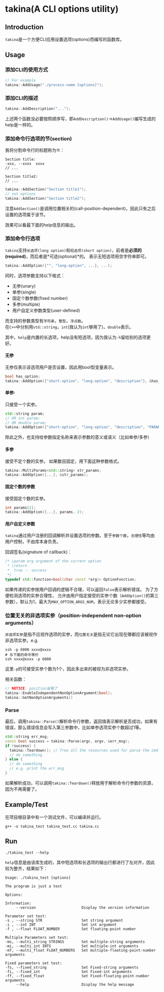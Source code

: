 # takina(A CLI options utility)
## Introduction
`takina`是一个方便CLI应用设置选项(options)而编写的函数库。<br>

## Usage
###  添加CLI的使用方式
```cpp
// For example
takina::AddUsage("./process-name [options]");
```

### 添加CLI的描述
```cpp
takina::AddDescription("...");
```
上述两个函数没必要按照顺序写，即`AddDescription()`->`AddUsage()`编写生成的help是一样的。

### 添加命令行选项的节(section)

我将分割命令行的标题称为`节`：
```
Section title:
-xxx, --xxxx  xxxx
// ...

Section title2:
// ...
```

```cpp
takina::AddSection("Section title1");
// set options
takina::AddSection("Section title2");
```
注意`AddSection()`是调用位置相关的(call-position-dependent)，因此只有之后设置的选项属于该节。

效果可以看最下面的help信息的输出。


### 添加命令行选项

`takina`支持`长选项(long option)`和`短选项(short option)`，前者是**必须的(required)**，而后者是*可选(optional)*的。
表示无短选项用空字符串即可。
```cpp
takina::AddOption({"", "long-option", ...}, ...);
```
同时，选项参数支持以下格式：
* 无参(unary)
* 单参(single)
* 固定个数参数(fixed number)
* 多参(multiple)
* 用户自定义参数类型(user-defined)

而支持的参数类型有`字符串`，`整型`，`浮点数`。<br>
在`C++`中分别用`std::string`，`int`(我认为`int`够用了)，`double`表示。

其中，`help`是内置的长选项，help没有短选项，因为我认为`-h`留给别的选项更好。

#### 无参

无参仅表示该选项用户是否设置，因此用bool型变量表示。
```cpp
bool has_option;
takina::AddOption({"short-option", "long-option", "description"}, &has_option);
```

#### 单参:
只接受一个实参。
```cpp
std::string param;
// OR int param;
// OR double param;
takina::AddOption({"short-option", "long-option", "description", "PARAMETER_NAME"}, &param);
```
除此之外，也支持给参数指定名称来表示参数的意义或语义（比如单参/多参）

#### 多参
接受不定个数的实参。
如果数目固定，用下面这种参数格式。
```cpp
takina::MultiParams<std::string> str_params;
takina::AddOption({...}, &str_params);
```

#### 固定个数的参数
接受固定个数的实参。
```cpp
int params[2];
takina::AddOption({...}, params, 2);
```

#### 用户自定义参数
`takina`通过用户注册的回调解析并设置选项的参数。至于`参数个数`，`合理性`等均由用户控制，不由库本身负责。

回调签名(signature of callback)：
```cpp
/* \param arg argument of the current option
 * \return 
 *  true -- success
 */
typedef std::function<bool(char const *arg)> OptionFunction;
```
如果传递的实参按用户回调的逻辑不合理，可以返回`false`表示解析错误。
为了方便检测选项的实参合理性， 允许由用户指定接受的实参个数（`AddOption()`的第三参数），默认为1，最大为`MAX_OPTION_ARGS_NUM`，表示无论多少实参都接受。

### 位置无关的非选项实参（position-independent non-option arguments）
`非选项实参`是指不应视作选项的实参，而`位置无关`是指无论它出现在哪都应该被视作非选项实参。e.g.
```shell
ssh -p 6000 xxxx@xxxx
# 与下面的命令等价
ssh xxxx@xxxx -p 6000
```
这里`-p`的可接受实参个数为1个，因此多出来的被视为非选项实参。

相关函数：
```cpp
// NOTICE: position省略了
takina::EnableIndependentNonOptionArgument(bool);
takina::GetNonOptionArguments()
```

### Parse
最后，调用`takina::Parse()`解析命令行参数，返回值表示解析是否成功，如果有错误，那么错误信息会写入第三参数中，比如单参选项实参个数超过1等。
```cpp
std::string err_msg;
const bool success = takina::Parse(argc, argv, &err_msg);
if (success) {
  takina::Teardown(); // free all the resources used for parse the cmd args
  // do something
} else {
  // do something
  // e.g. print the err_msg
}
```
如果解析成功，可以调用`takina::Teardown()`释放用于解析命令行参数的资源，因为不再需要了。

## Example/Test
在项目根目录中有一个测试文件，可以编译并运行。
```shell
g++ -o takina_test takina_test.cc takina.cc
```

## Run
```shell
./takina_test --help
```

`help`信息是由该库生成的，其中短选项和长选项的输出行都进行了左对齐，因此较为整齐，结果如下：

```
Usage: ./takina_test [options]

The program is just a test

Options: 

Information:
     --version                     Display the version information

Parameter set test:
-s , --string STR                  Set string argument
-i , --int INT                     Set int argument
-f , --float FLOAT_NUMBER          Set floating-point number

Multiple Parameters set test:
-ms, --multi_string STRINGS        Set multiple-string arguments
-mi, --multi_int INTS              Set multiple-int arguments
-mf, --multi_float FLOAT_NUMBERS   Set multiple-floating-point-number arguments

Fixed parameters set test:
-fs, --fixed_string                Set Fixed-string arguments
-fi, --fixed_int                   Set Fixed-int arguments
-ff, --fixed_float                 Set Fixed-floating-point-number arguments
     --help                        Display the help message
```
